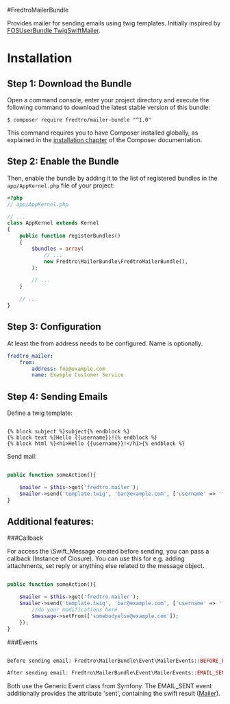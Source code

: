 #FredtroMailerBundle

Provides mailer for sending emails using twig templates. Initially inspired by [FOSUserBundle TwigSwiftMailer](https://github.com/FriendsOfSymfony/FOSUserBundle/blob/master/Mailer/TwigSwiftMailer.php).

Installation
============

Step 1: Download the Bundle
---------------------------

Open a command console, enter your project directory and execute the
following command to download the latest stable version of this bundle:

```console
$ composer require fredtro/mailer-bundle "^1.0"
```

This command requires you to have Composer installed globally, as explained
in the [installation chapter](https://getcomposer.org/doc/00-intro.md)
of the Composer documentation.

Step 2: Enable the Bundle
-------------------------

Then, enable the bundle by adding it to the list of registered bundles
in the `app/AppKernel.php` file of your project:

```php
<?php
// app/AppKernel.php

// ...
class AppKernel extends Kernel
{
    public function registerBundles()
    {
        $bundles = array(
            // ...
            new Fredtro\MailerBundle\FredtroMailerBundle(),
        );

        // ...
    }

    // ...
}
```
Step 3: Configuration
-------------------------

At least the from address needs to be configured. Name is optionally. 

```yaml
fredtro_mailer:
    from:
        address: foo@example.com
        name: Example Customer Service
```

Step 4: Sending Emails
--------------------------

Define a twig template:

```twig

{% block subject %}subject{% endblock %}
{% block text %}Hello {{username}}!{% endblock %}
{% block html %}<h1>Hello {{username}}!</h1>{% endblock %}

```

Send mail:


```php

public function someAction(){

    $mailer = $this->get('fredtro.mailer');
    $mailer->send('template.twig', 'bar@example.com', ['username' => 'fred']);
}

```

Additional features:
----------------------
###Callback

For access the \Swift_Message created before sending, you can pass a callback (Instance of Closure). You can use this for e.g. adding attachments, set reply or anything else related to the message object.

```php

public function someAction(){

    $mailer = $this->get('fredtro.mailer');
    $mailer->send('template.twig', 'bar@example.com', ['username' => 'fred'], function(\Swift_Message $message){
        //do your modifications here
        $message->setFrom(['somebodyelse@example.com']);
    });
}

```

###Events
```php

Before sending email: Fredtro\MailerBundle\Event\MailerEvents::BEFORE_EMAIL_SENT

After sending email: Fredtro\MailerBundle\Event\MailerEvents::EMAIL_SENT

```

Both use the Generic Event class from Symfony. The EMAIL_SENT event additionally provides the attribute 'sent', containing the swift result ([Mailer](https://github.com/fredtro/FredtroMailerBundle/blob/master/Mailer/Mailer.php)).


